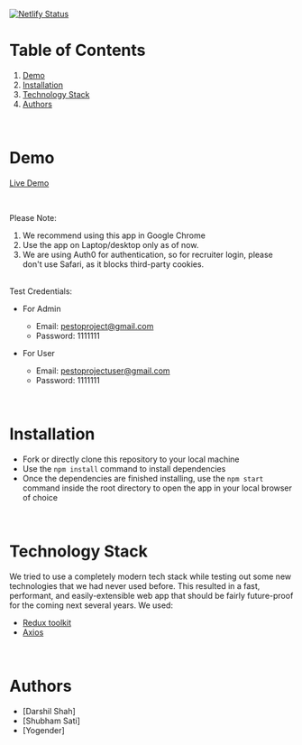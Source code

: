 [![Netlify Status](https://api.netlify.com/api/v1/badges/856405a6-f80e-4061-a4f9-89d780798e9f/deploy-status)](https://app.netlify.com/sites/eshop-frontend/deploys)

# Table of Contents

1. [Demo](#demo)
2. [Installation](#installation)
3. [Technology Stack](#technology-stack)
4. [Authors](#authors)

<br/>

# Demo

[Live Demo](https://eshop-frontend.netlify.app/)

<br/>

Please Note:

1. We recommend using this app in Google Chrome
2. Use the app on Laptop/desktop only as of now.
3. We are using Auth0 for authentication, so for recruiter login, please don't use Safari, as it blocks third-party cookies.

<br/>
Test Credentials:

- For Admin
  - Email: pestoproject@gmail.com
  - Password: 1111111

- For User
  - Email: pestoprojectuser@gmail.com
  - Password: 1111111

<br/>

# Installation

- Fork or directly clone this repository to your local machine
- Use the `npm install` command to install dependencies
- Once the dependencies are finished installing, use the `npm start` command inside the root directory to open the app in your local browser of choice

<br/>

# Technology Stack

We tried to use a completely modern tech stack while testing out some new technologies that we had never used before. This resulted in a fast, performant, and easily-extensible web app that should be fairly future-proof for the coming next several years. We used:

- [Redux toolkit](https://redux-toolkit.js.org/)
- [Axios](https://axios-http.com/docs/intro)

<br/>

# Authors

- [Darshil Shah]
- [Shubham Sati]
- [Yogender]

<br/>

